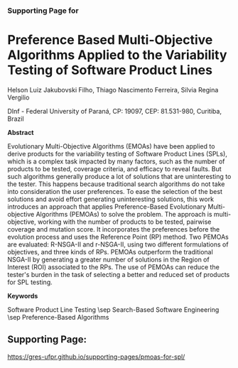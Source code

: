 ### Supporting Page for 

# Preference Based Multi-Objective Algorithms Applied to the Variability Testing of Software Product Lines

Helson Luiz Jakubovski Filho, Thiago Nascimento Ferreira, Silvia Regina Vergilio

DInf - Federal University of Paraná, CP: 19097, CEP: 81.531-980, Curitiba, Brazil


**Abstract**

Evolutionary Multi-Objective Algorithms (EMOAs) have been applied to derive products for the variability testing of Software Product Lines (SPLs), which is a complex task impacted by many factors, such as the number of products to be tested, coverage criteria, and efficacy to reveal faults. But such algorithms generally produce a lot of solutions that are uninteresting to the tester. This happens because traditional search algorithms do not take into consideration the user preferences. To ease the selection of the best solutions and avoid effort generating uninteresting solutions, this work introduces an approach that applies Preference-Based Evolutionary Multi-objective Algorithms (PEMOAs) to solve the problem. The approach is multi-objective, working with the number of products to be tested, pairwise coverage and mutation score. It incorporates the preferences before the evolution process and uses the Reference Point (RP) method. Two PEMOAs are evaluated: R-NSGA-II and r-NSGA-II, using two different formulations of objectives, and three kinds of RPs. PEMOAs outperform the traditional NSGA-II by generating a greater number of solutions in the Region of Interest (ROI) associated to the RPs. The use of PEMOAs can reduce the tester's burden in the task of selecting a better and reduced set of products for SPL testing.

**Keywords**

Software Product Line Testing \sep Search-Based Software Engineering \sep Preference-Based Algorithms

## Supporting Page: 
https://gres-ufpr.github.io/supporting-pages/pmoas-for-spl/

